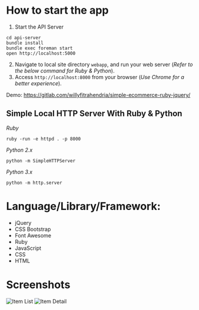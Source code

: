 # How to start the app
1. Start the API Server
```
cd api-server
bundle install
bundle exec foreman start
open http://localhost:5000
```

2. Navigate to local site directory `webapp`, and run your web server (*Refer to the below command for Ruby & Python*).
3. Access `http://localhost:8000` from your browser (*Use Chrome for a better experience*).


Demo: https://gitlab.com/willyfitrahendria/simple-ecommerce-ruby-jquery/

## Simple Local HTTP Server With Ruby & Python
*Ruby*
```
ruby -run -e httpd . -p 8000
```
*Python 2.x*
```
python -m SimpleHTTPServer
```
*Python 3.x*
```
python -m http.server
```

# Language/Library/Framework:
- jQuery
- CSS Bootstrap
- Font Awesome
- Ruby
- JavaScript
- CSS
- HTML

# Screenshots
![Item List](https://gitlab.com/willyfitrahendria/simple-ecommerce-ruby-jquery/raw/master/webapp/resources/images/item-list.jpg)
![Item Detail](https://gitlab.com/willyfitrahendria/simple-ecommerce-ruby-jquery/raw/master/webapp/resources/images/item-detail.jpg)



